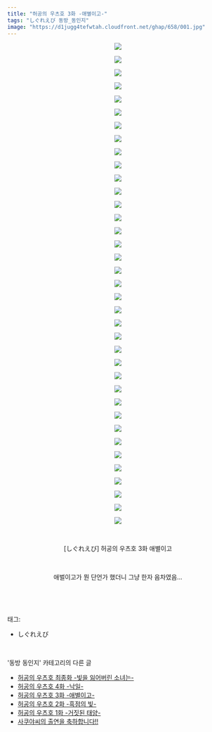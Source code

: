 ```yaml
---
title: "허공의 우츠호 3화 -애별이고-"
tags: "しぐれえび 동방_동인지"
image: "https://d1jugg4tefwtah.cloudfront.net/ghap/658/001.jpg"
---
```

<div class="article">
<p style="text-align: center; clear: none; float: none;"><img src="{{ site.imgserver11 }}/ghap/658/001.jpg"/></p>
<p style="text-align: center; clear: none; float: none;"><img src="{{ site.imgserver11 }}/ghap/658/002.jpg"/></p>
<p style="text-align: center; clear: none; float: none;"><img src="{{ site.imgserver11 }}/ghap/658/003.jpg"/></p>
<p style="text-align: center; clear: none; float: none;"><img src="{{ site.imgserver11 }}/ghap/658/004.jpg"/></p>
<p style="text-align: center; clear: none; float: none;"><img src="{{ site.imgserver11 }}/ghap/658/005.jpg"/></p>
<p style="text-align: center; clear: none; float: none;"><img src="{{ site.imgserver11 }}/ghap/658/006.jpg"/></p>
<p style="text-align: center; clear: none; float: none;"><img src="{{ site.imgserver11 }}/ghap/658/007.jpg"/></p>
<p style="text-align: center; clear: none; float: none;"><img src="{{ site.imgserver11 }}/ghap/658/008.jpg"/></p>
<p style="text-align: center; clear: none; float: none;"><img src="{{ site.imgserver11 }}/ghap/658/009.jpg"/></p>
<p style="text-align: center; clear: none; float: none;"><img src="{{ site.imgserver11 }}/ghap/658/010.jpg"/></p>
<p style="text-align: center; clear: none; float: none;"><img src="{{ site.imgserver11 }}/ghap/658/011.jpg"/></p>
<p style="text-align: center; clear: none; float: none;"><img src="{{ site.imgserver11 }}/ghap/658/012.jpg"/></p>
<p style="text-align: center; clear: none; float: none;"><img src="{{ site.imgserver11 }}/ghap/658/013.jpg"/></p>
<p style="text-align: center; clear: none; float: none;"><img src="{{ site.imgserver11 }}/ghap/658/014.jpg"/></p>
<p style="text-align: center; clear: none; float: none;"><img src="{{ site.imgserver11 }}/ghap/658/015.jpg"/></p>
<p style="text-align: center; clear: none; float: none;"><img src="{{ site.imgserver11 }}/ghap/658/016.jpg"/></p>
<p style="text-align: center; clear: none; float: none;"><img src="{{ site.imgserver11 }}/ghap/658/017.jpg"/></p>
<p style="text-align: center; clear: none; float: none;"><img src="{{ site.imgserver11 }}/ghap/658/018.jpg"/></p>
<p style="text-align: center; clear: none; float: none;"><img src="{{ site.imgserver11 }}/ghap/658/019.jpg"/></p>
<p style="text-align: center; clear: none; float: none;"><img src="{{ site.imgserver11 }}/ghap/658/020.jpg"/></p>
<p style="text-align: center; clear: none; float: none;"><img src="{{ site.imgserver11 }}/ghap/658/021.jpg"/></p>
<p style="text-align: center; clear: none; float: none;"><img src="{{ site.imgserver11 }}/ghap/658/022.jpg"/></p>
<p style="text-align: center; clear: none; float: none;"><img src="{{ site.imgserver11 }}/ghap/658/023.jpg"/></p>
<p style="text-align: center; clear: none; float: none;"><img src="{{ site.imgserver11 }}/ghap/658/024.jpg"/></p>
<p style="text-align: center; clear: none; float: none;"><img src="{{ site.imgserver11 }}/ghap/658/025.jpg"/></p>
<p style="text-align: center; clear: none; float: none;"><img src="{{ site.imgserver11 }}/ghap/658/026.jpg"/></p>
<p style="text-align: center; clear: none; float: none;"><img src="{{ site.imgserver11 }}/ghap/658/027.jpg"/></p>
<p style="text-align: center; clear: none; float: none;"><img src="{{ site.imgserver11 }}/ghap/658/028.jpg"/></p>
<p style="text-align: center; clear: none; float: none;"><img src="{{ site.imgserver11 }}/ghap/658/029.jpg"/></p>
<p style="text-align: center; clear: none; float: none;"><img src="{{ site.imgserver11 }}/ghap/658/030.jpg"/></p>
<p style="text-align: center; clear: none; float: none;"><img src="{{ site.imgserver11 }}/ghap/658/031.jpg"/></p>
<p style="text-align: center; clear: none; float: none;"><img src="{{ site.imgserver11 }}/ghap/658/032.jpg"/></p>
<p style="text-align: center; clear: none; float: none;"><img src="{{ site.imgserver11 }}/ghap/658/033.jpg"/></p>
<p style="text-align: center; clear: none; float: none;"><img src="{{ site.imgserver11 }}/ghap/658/034.jpg"/></p>
<p style="text-align: center; clear: none; float: none;"><img src="{{ site.imgserver11 }}/ghap/658/035.jpg"/></p>
<p style="text-align: center; clear: none; float: none;"><img src="{{ site.imgserver11 }}/ghap/658/036.jpg"/></p>
<p style="text-align: center; clear: none; float: none;"><img src="{{ site.imgserver11 }}/ghap/658/037.jpg"/></p>
<p style="text-align: center; clear: none; float: none;"><br/></p>
<p style="text-align: center; clear: none; float: none;">[しぐれえび] 허공의 우츠호 3화 애별이고</p>
<p style="text-align: center; clear: none; float: none;"><br/></p>
<p style="text-align: center; clear: none; float: none;">애벌이고가 뭔 단언가 했더니 그냥 한자 음차였음...</p>
<p><br/></p>
</div><br/>
<div class="tagTrail">
<p>태그: </p>
<ul>
<li>しぐれえび</li>
</ul>
</div><br/>
<div class="another">
<p>'동방 동인지' 카테고리의 다른 글</p>
<ul>
<li><a href="/ghap_660">허공의 우츠호 최종화 -빛을 잃어버린 소녀는-</a></li>
<li><a href="/ghap_659">허공의 우츠호 4화 -낙일-</a></li>
<li><a href="/ghap_658">허공의 우츠호 3화 -애별이고-</a></li>
<li><a href="/ghap_657">허공의 우츠호 2화 -흑점의 빛-</a></li>
<li><a href="/ghap_656">허공의 우츠호 1화 -거짓된 태양-</a></li>
<li><a href="/ghap_655">사쿠야씨의 출연을 축하합니다!!</a></li>
</ul>
</div><br/>
<div class="cb_module cb_fluid">
<div class="cb_wrt cb_profile">
</div><!-- commentList close -->
</div><br/>

